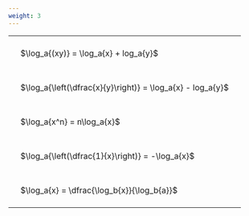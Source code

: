 ```yaml
---
weight: 3
---
```


<style type="text/css">
#T_2c472 th.col_heading {
  text-align: left;
  font-size: 1em;
}
#T_2c472 td {
  text-align: left;
  font-size: 1em;
  padding: 1.5em;
}
</style>
<table id="T_2c472">
  <thead>
  </thead>
  <tbody>
    <tr>
      <td id="T_2c472_row0_col0" class="data row0 col0" >$\log_a{(xy)} = \log_a{x} + log_a{y}$</td>
    </tr>
    <tr>
      <td id="T_2c472_row1_col0" class="data row1 col0" >$\log_a{\left(\dfrac{x}{y}\right)} = \log_a{x} - log_a{y}$</td>
    </tr>
    <tr>
      <td id="T_2c472_row2_col0" class="data row2 col0" >$\log_a{x^n} = n\log_a{x}$</td>
    </tr>
    <tr>
      <td id="T_2c472_row3_col0" class="data row3 col0" >$\log_a{\left(\dfrac{1}{x}\right)} = -\log_a{x}$</td>
    </tr>
    <tr>
      <td id="T_2c472_row4_col0" class="data row4 col0" >$\log_a{x} = \dfrac{\log_b{x}}{\log_b{a}}$</td>
    </tr>
  </tbody>
</table>
